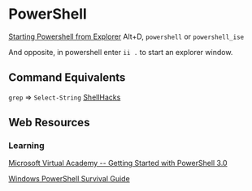 # PowerShell
[Starting Powershell from Explorer](http://stackoverflow.com/questions/183901/how-to-start-powershell-from-windows-explorer)
Alt+D, `powershell` or `powershell_ise`

And opposite, in powershell enter `ii .` to start an explorer window.

## Command Equivalents
`grep` => `Select-String` [ShellHacks](https://www.shellhacks.com/windows-grep-equivalent-cmd-powershell/)

## Web Resources

### Learning

[Microsoft Virtual Academy -- Getting Started with PowerShell 3.0](https://mva.microsoft.com/liveevents/powershell-jumpstart)

[Windows PowerShell Survival Guide](http://social.technet.microsoft.com/wiki/contents/articles/183.windows-powershell-survival-guide.aspx)

